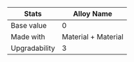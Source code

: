 | Stats          | Alloy Name            |
|----------------|-----------------------|
| Base value     | 0                     |
| Made with      | Material + Material   |
| Upgradability  | 3                     |